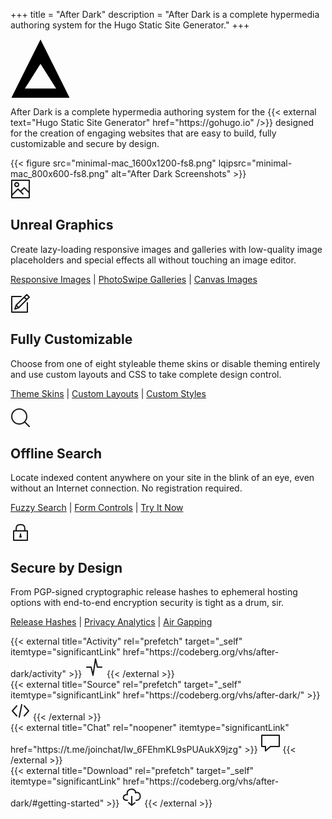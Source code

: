 +++
title = "After Dark"
description = "After Dark is a complete hypermedia authoring system for the Hugo Static Site Generator."
+++

<svg class="logo" width="96" viewBox="0 0 46 45" xmlns="http://www.w3.org/2000/svg"><title>After Dark</title><path d="M.708 45L23 .416 45.292 45H.708zM35 38L23 19 11 38h24z" class="logo" fill="#000"/></svg>

<p class="leading">After Dark is a complete hypermedia authoring system for the {{< external text="Hugo Static Site Generator" href="https://gohugo.io" />}} designed for the creation of engaging websites that are easy to build, fully customizable and secure by design.</p>

<!-- <svg viewBox="0 0 32 32" width="32" height="32" fill="none" stroke="currentcolor" stroke-linecap="round" stroke-linejoin="round" stroke-width="2">
  <path d="M30 10 L16 26 2 10 Z" />
</svg>
<svg viewBox="0 0 32 32" width="32" height="32" fill="none" stroke="currentcolor" stroke-linecap="round" stroke-linejoin="round" stroke-width="2">
  <path d="M30 10 L16 26 2 10 Z" />
</svg>
<svg viewBox="0 0 32 32" width="32" height="32" fill="none" stroke="currentcolor" stroke-linecap="round" stroke-linejoin="round" stroke-width="2">
  <path d="M30 10 L16 26 2 10 Z" />
</svg> -->

<section class="hero">
  {{< figure
    src="minimal-mac_1600x1200-fs8.png"
    lqipsrc="minimal-mac_800x600-fs8.png"
    alt="After Dark Screenshots"
  >}}
</section>

<section>
  <svg viewBox="0 0 32 32" width="32" height="32" fill="none" stroke="currentcolor" stroke-linecap="round" stroke-linejoin="round" stroke-width="2">
    <path d="M20 24 L12 16 2 26 2 2 30 2 30 24 M16 20 L22 14 30 22 30 30 2 30 2 24" />
    <circle cx="10" cy="9" r="3" />
  </svg>
  <h2 id="feature-imaging">Unreal Graphics</h2>
  <p>Create lazy-loading responsive images and galleries with low-quality image placeholders and special effects all without touching an image editor.</p>
  <nav><p>
    <a href="/feature/post-images">Responsive Images</a> |
    <a href="/module/hall-of-mirrors">PhotoSwipe Galleries</a> |
    <a href="/module/fractal-forest">Canvas Images</a>
  </p></nav>
</section>

<section>
  <svg viewBox="0 0 32 32" width="32" height="32" fill="none" stroke="currentcolor" stroke-linecap="round" stroke-linejoin="round" stroke-width="2">
    <path d="M27 15 L27 30 2 30 2 5 17 5 M30 6 L26 2 9 19 7 25 13 23 Z M22 6 L26 10 Z M9 19 L13 23 Z" />
  </svg>
  <h2 id="feature-customize">Fully Customizable</h2>
  <p>Choose from one of eight styleable theme skins or disable theming entirely and use custom layouts and CSS to take complete design control.</p>
  <nav><p>
    <a href="/feature/display-variants">Theme Skins</a> |
    <a href="/feature/custom-layouts">Custom Layouts</a> |
    <a href="/feature/custom-styles">Custom Styles</a>
  </p></nav>
</section>

<section>
  <svg viewBox="0 0 32 32" width="32" height="32" fill="none" stroke="currentcolor" stroke-linecap="round" stroke-linejoin="round" stroke-width="2">
    <circle cx="14" cy="14" r="12" />
    <path d="M23 23 L30 30"  />
  </svg>
  <h2 id="feature-search">Offline Search</h2>
  <p>Locate indexed content anywhere on your site in the blink of an eye, even without an Internet connection. No registration required.</p>
  <nav><p>
    <a href="/feature/fuzzy-search">Fuzzy Search</a> |
    <a href="/shortcode/form">Form Controls</a> |
    <a href="/search/?uzzy%20erch">Try It Now</a>
  </p></nav>
</section>

<section>
  <svg viewBox="0 0 32 32" width="32" height="32" fill="none" stroke="currentcolor" stroke-linecap="round" stroke-linejoin="round" stroke-width="2">
    <path d="M5 15 L5 30 27 30 27 15 Z M9 15 C9 9 9 5 16 5 23 5 23 9 23 15 M16 20 L16 23" />
    <circle cx="16" cy="24" r="1" />
  </svg>
  <h2 id="feature-security">Secure by Design</h2>
  <p>From PGP-signed cryptographic release hashes to ephemeral hosting options with end-to-end encryption security is tight as a drum, sir.</p>
  <nav><p>
    <a href="/feature/release-hashes">Release Hashes</a> |
    <a href="/module/voyeur">Privacy Analytics</a> |
    <a href="/feature/air-gapping">Air Gapping</a>
  </p></nav>
</section>

<div class="grid">
  <div class="cell -1of12">
    {{< external title="Activity" rel="prefetch" target="_self" itemtype="significantLink" href="https://codeberg.org/vhs/after-dark/activity" >}}
      <svg id="activity" class="i-activity" viewBox="0 0 32 32" width="32" height="32" fill="none" stroke="currentcolor" stroke-linecap="round" stroke-linejoin="round" stroke-width="2">
        <path d="M4 16 L11 16 14 29 18 3 21 16 28 16" />
      </svg>
    {{< /external >}}
  </div>
  <div class="cell -1of12">
    {{< external title="Source" rel="prefetch" target="_self" itemtype="significantLink" href="https://codeberg.org/vhs/after-dark/" >}}
      <svg id="source" class="i-code" viewBox="0 0 32 32" width="32" height="32" fill="none" stroke="currentcolor" stroke-linecap="round" stroke-linejoin="round" stroke-width="2">
        <path d="M10 9 L3 17 10 25 M22 9 L29 17 22 25 M18 7 L14 27" />
      </svg>
    {{< /external >}}
  </div>
  <div class="cell -1of12">
    {{< external title="Chat" rel="noopener" itemtype="significantLink" href="https://t.me/joinchat/Iw_6FEhmKL9sPUAukX9jzg" >}}
      <svg id="chat" class="i-msg" viewBox="0 0 32 32" width="32" height="32" fill="none" stroke="currentcolor" stroke-linecap="round" stroke-linejoin="round" stroke-width="2">
        <path d="M2 4 L30 4 30 22 16 22 8 29 8 22 2 22 Z" />
      </svg>
    {{< /external >}}
  </div>
  <div class="cell -1of12">
    {{< external title="Download" rel="prefetch" target="_self" itemtype="significantLink" href="https://codeberg.org/vhs/after-dark/#getting-started" >}}
      <svg id="download" class="i-download" viewBox="0 0 32 32" width="32" height="32" fill="none" stroke="currentcolor" stroke-linecap="round" stroke-linejoin="round" stroke-width="2">
        <path d="M9 22 C0 23 1 12 9 13 6 2 23 2 22 10 32 7 32 23 23 22 M11 26 L16 30 21 26 M16 16 L16 30" />
      </svg>
    {{< /external >}}
  </div>
</div>

[1]: https://t.me/joinchat/Iw_6FEhmKL9sPUAukX9jzg
